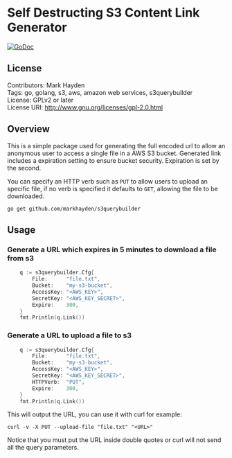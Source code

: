 # Self Destructing S3 Content Link Generator

[![GoDoc](https://godoc.org/github.com/markhayden/s3querybuilder?status.png)](https://godoc.org/github.com/markhayden/s3querybuilder)

## License
Contributors: Mark Hayden  
Tags: go, golang, s3, aws, amazon web services, s3querybuilder  
License: GPLv2 or later  
License URI: http://www.gnu.org/licenses/gpl-2.0.html

## Overview

This is a simple package used for generating the full encoded url to allow an anonymous user to access a single file in a AWS S3 bucket. Generated link includes a expiration setting to ensure bucket security. Expiration is set by the second.

You can specify an HTTP verb such as `PUT` to allow users to upload an specific file, if no verb is specified it defaults to `GET`, allowing the file to be downloaded.

`go get github.com/markhayden/s3querybuilder`

## Usage

### Generate a URL which expires in 5 minutes to download a file from s3


```Go
	q := s3querybuilder.Cfg{
		File:      "file.txt",
		Bucket:    "my-s3-bucket",
		AccessKey: "<AWS_KEY>",
		SecretKey: "<AWS_KEY_SECRET>",
		Expire:    300,
	}
	fmt.Println(q.Link())
```

### Generate a URL to upload a file to s3

```Go
	q := s3querybuilder.Cfg{
		File:      "file.txt",
		Bucket:    "my-s3-bucket",
		AccessKey: "<AWS_KEY>",
		SecretKey: "<AWS_KEY_SECRET>",
		HTTPVerb:  "PUT",
		Expire:    300,
	}
	fmt.Println(q.Link())
```

This will output the URL, you can use it with curl for example:

```curl -v -X PUT --upload-file "file.txt" "<URL>"```

Notice that you must put the URL inside double quotes or curl will not send all the query parameters.